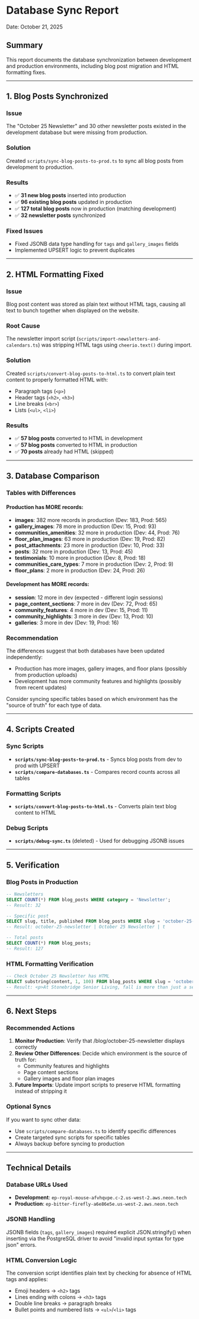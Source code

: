 # Database Sync Report

Date: October 21, 2025

## Summary

This report documents the database synchronization between development and production environments, including blog post migration and HTML formatting fixes.

---

## 1. Blog Posts Synchronized

### Issue
The "October 25 Newsletter" and 30 other newsletter posts existed in the development database but were missing from production.

### Solution
Created `scripts/sync-blog-posts-to-prod.ts` to sync all blog posts from development to production.

### Results
- ✅ **31 new blog posts** inserted into production
- ✅ **96 existing blog posts** updated in production
- ✅ **127 total blog posts** now in production (matching development)
- ✅ **32 newsletter posts** synchronized

### Fixed Issues
- Fixed JSONB data type handling for `tags` and `gallery_images` fields
- Implemented UPSERT logic to prevent duplicates

---

## 2. HTML Formatting Fixed

### Issue
Blog post content was stored as plain text without HTML tags, causing all text to bunch together when displayed on the website.

### Root Cause
The newsletter import script (`scripts/import-newsletters-and-calendars.ts`) was stripping HTML tags using `cheerio.text()` during import.

### Solution
Created `scripts/convert-blog-posts-to-html.ts` to convert plain text content to properly formatted HTML with:
- Paragraph tags (`<p>`)
- Header tags (`<h2>`, `<h3>`)
- Line breaks (`<br>`)
- Lists (`<ul>`, `<li>`)

### Results
- ✅ **57 blog posts** converted to HTML in development
- ✅ **57 blog posts** converted to HTML in production
- ✅ **70 posts** already had HTML (skipped)

---

## 3. Database Comparison

### Tables with Differences

#### Production has MORE records:
- **images**: 382 more records in production (Dev: 183, Prod: 565)
- **gallery_images**: 78 more in production (Dev: 15, Prod: 93)
- **communities_amenities**: 32 more in production (Dev: 44, Prod: 76)
- **floor_plan_images**: 63 more in production (Dev: 19, Prod: 82)
- **post_attachments**: 23 more in production (Dev: 10, Prod: 33)
- **posts**: 32 more in production (Dev: 13, Prod: 45)
- **testimonials**: 10 more in production (Dev: 8, Prod: 18)
- **communities_care_types**: 7 more in production (Dev: 2, Prod: 9)
- **floor_plans**: 2 more in production (Dev: 24, Prod: 26)

#### Development has MORE records:
- **session**: 12 more in dev (expected - different login sessions)
- **page_content_sections**: 7 more in dev (Dev: 72, Prod: 65)
- **community_features**: 4 more in dev (Dev: 15, Prod: 11)
- **community_highlights**: 3 more in dev (Dev: 13, Prod: 10)
- **galleries**: 3 more in dev (Dev: 19, Prod: 16)

### Recommendation
The differences suggest that both databases have been updated independently:
- Production has more images, gallery images, and floor plans (possibly from production uploads)
- Development has more community features and highlights (possibly from recent updates)

Consider syncing specific tables based on which environment has the "source of truth" for each type of data.

---

## 4. Scripts Created

### Sync Scripts
- **`scripts/sync-blog-posts-to-prod.ts`** - Syncs blog posts from dev to prod with UPSERT
- **`scripts/compare-databases.ts`** - Compares record counts across all tables

### Formatting Scripts
- **`scripts/convert-blog-posts-to-html.ts`** - Converts plain text blog content to HTML

### Debug Scripts
- **`scripts/debug-sync.ts`** (deleted) - Used for debugging JSONB issues

---

## 5. Verification

### Blog Posts in Production
```sql
-- Newsletters
SELECT COUNT(*) FROM blog_posts WHERE category = 'Newsletter';
-- Result: 32

-- Specific post
SELECT slug, title, published FROM blog_posts WHERE slug = 'october-25-newsletter';
-- Result: october-25-newsletter | October 25 Newsletter | t

-- Total posts
SELECT COUNT(*) FROM blog_posts;
-- Result: 127
```

### HTML Formatting Verification
```sql
-- Check October 25 Newsletter has HTML
SELECT substring(content, 1, 100) FROM blog_posts WHERE slug = 'october-25-newsletter';
-- Result: <p>At Stonebridge Senior Living, fall is more than just a season—it's a celebration...
```

---

## 6. Next Steps

### Recommended Actions
1. **Monitor Production**: Verify that /blog/october-25-newsletter displays correctly
2. **Review Other Differences**: Decide which environment is the source of truth for:
   - Community features and highlights
   - Page content sections
   - Gallery images and floor plan images
3. **Future Imports**: Update import scripts to preserve HTML formatting instead of stripping it

### Optional Syncs
If you want to sync other data:
- Use `scripts/compare-databases.ts` to identify specific differences
- Create targeted sync scripts for specific tables
- Always backup before syncing to production

---

## Technical Details

### Database URLs Used
- **Development**: `ep-royal-mouse-afvhqvpe.c-2.us-west-2.aws.neon.tech`
- **Production**: `ep-bitter-firefly-a6e86e5e.us-west-2.aws.neon.tech`

### JSONB Handling
JSONB fields (`tags`, `gallery_images`) required explicit JSON.stringify() when inserting via the PostgreSQL driver to avoid "invalid input syntax for type json" errors.

### HTML Conversion Logic
The conversion script identifies plain text by checking for absence of HTML tags and applies:
- Emoji headers → `<h2>` tags
- Lines ending with colons → `<h3>` tags
- Double line breaks → paragraph breaks
- Bullet points and numbered lists → `<ul>`/`<li>` tags
